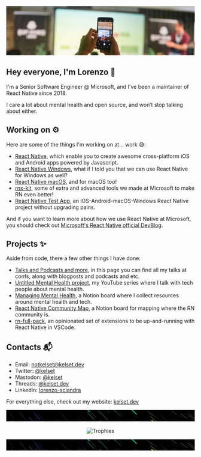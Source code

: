 <!--
**kelset/kelset** is a ✨ _special_ ✨ repository because its `README.md` (this file) appears on your GitHub profile.
-->

<img src="https://github.com/kelset/kelset/blob/master/img/header.jpg" alt="Header">

## Hey everyone, I'm Lorenzo 👋 

I'm a Senior Software Engineer @ Microsoft, and I've been a maintainer of React Native since 2018.

I care a lot about mental health and open source, and won’t stop talking about either.

## Working on ⚙️

Here are some of the things I'm working on at... work 😅:

* [React Native](https://github.com/facebook/react-native), which enable you to create awesome cross-platform iOS and Android apps powered by Javascript.
* [React Native Windows](https://github.com/microsoft/react-native-windows), what if I told you that we can use React Native for Windows as well?
* [React Native macOS](https://github.com/microsoft/react-native-macos), and for macOS too!
* [rnx-kit](https://github.com/microsoft/rnx-kit), some of extra and advanced tools we made at Microsoft to make RN even better!
* [React Native Test App](https://github.com/microsoft/react-native-test-app), an iOS-Android-macOS-Windows React Native project without upgrading pains.

And if you want to learn more about how we use React Native at Microsoft, you should check out [Microsoft's React Native official DevBlog](https://devblogs.microsoft.com/react-native/).

## Projects ✨

Aside from code, there a few other things I have done:

* [Talks and Podcasts and more](https://kelset.dev/tags/), in this page you can find all my talks at confs, along with blogposts and podcasts and etc.
* [Untitled Mental Health project](https://www.youtube.com/playlist?list=PLiD6R_aXkpLiMfS2YrhSgtSj09JJCaP2y), my YouTube series where I talk with tech people about mental health.
* [Managing Mental Health](https://www.notion.so/lifeiswhat/Managing-Mental-Health-adb0fb63a8144951b304bfb3bb7ed482), a Notion board where I collect resources around mental health and tech.
* [React Native Community Map](https://www.notion.so/lifeiswhat/The-React-Native-Community-Map-07f3221c294d4c8ab65a13cf1dee6901), a Notion board for mapping where the RN community is.
* [rn-full-pack](https://marketplace.visualstudio.com/items?itemName=kelset.rn-full-pack#overview), an opinionated set of extensions to be up-and-running with React Native in VSCode.
 
## Contacts 📬
 
* Email: [notkelset@kelset.dev](mailto:notkelset@kelset.dev)
* Twitter: [@kelset](https://twitter.com/kelset) 
* Mastodon: [@kelset](https://mastodon.online/@kelset)
* Threads: [@kelset.dev](https://www.threads.net/@kelset.dev)
* LinkedIn: [lorenzo-sciandra](https://www.linkedin.com/in/lorenzo-sciandra/)

For everything else, check out my website: [kelset.dev](https://kelset.dev/) 

<img src="https://github.com/kelset/kelset/blob/master/img/divider.jpg" alt="Divider" height="30" width="2000">
<p align="center">
  <img src="https://github-profile-trophy.vercel.app/?username=kelset&column=5&margin-w=7&margin-h=7" alt="Trophies" width="700">
</p>
<img src="https://github.com/kelset/kelset/blob/master/img/divider.jpg" alt="Divider" height="30" width="2000">
